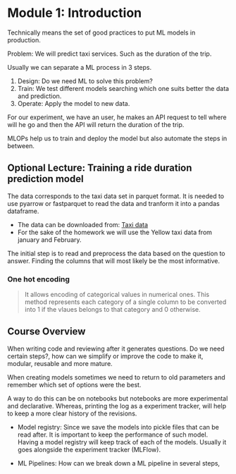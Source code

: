 # Module 1: Introduction

Technically means the set of good practices to put ML models in production.

Problem: We will predict taxi services. Such as the duration of the trip.

Usually we can separate a ML process in 3 steps.

1. Design: Do we need ML to solve this problem?
2. Train: We test different models searching which one suits better the data and prediction.
3. Operate: Apply the model to new data.

For our experiment, we have an user, he makes an API request to tell where will he go and then the API will return the duration of the trip.

MLOPs help us to train and deploy the model but also automate the steps in between.

## Optional Lecture: Training a ride duration prediction model

The data corresponds to the taxi data set in parquet format. It is needed to use pyarrow or fastparquet to read the data and tranform it into a pandas dataframe.

* The data can be downloaded from: [Taxi data](https://www.nyc.gov/site/tlc/about/tlc-trip-record-data.page)
* For the sake of the homework we will use the Yellow taxi data from january and February.

The initial step is to read and preprocess the data based on the question to answer. Finding the columns that will most likely be the most informative.

### One hot encoding

> It allows encoding of categorical values in numerical ones. This method represents each category of a single column to be converted into 1 if the vlaues belongs to that category and 0 otherwise.

## Course Overview

When writing code and reviewing after it generates questions. Do we need certain steps?, how can we simplify or improve the code to make it, modular, reusable and more mature.

When creating models sometimes we need to return to old parameters and remember which set of options were the best.

A way to do this can be on notebooks but notebooks are more experimental and declarative. Whereas, printing the log as a experiment tracker, will help to keep a more clear history of the revisions.

* Model registry: Since we save the models into pickle files that can be read after. It is important to keep the performance of such model. Having a model registry will keep track of each of the models. Usually it goes alongside the experiment tracker (MLFlow).

* ML Pipelines: How can we break down a ML pipeline in several steps, 

